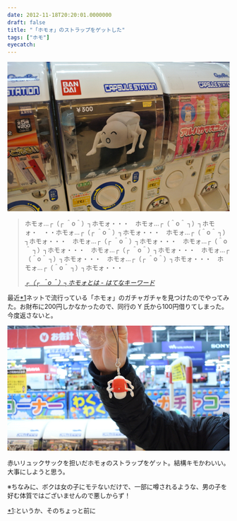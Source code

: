 ```yaml
---
date: 2012-11-18T20:20:01.0000000
draft: false
title: "「ホモォ」のストラップをゲットした"
tags: ["ホモ"]
eyecatch: 
---
```

<p><img src="20121116161028.jpg" alt="f:id:daruyanagi:20121116161028j:plain" title="f:id:daruyanagi:20121116161028j:plain" class="hatena-fotolife"></p>

<blockquote cite="http://d.hatena.ne.jp/keyword/%A8%A3%A1%CA%A8%A3%20%A1%B0o%A1%B0%A1%CB%A8%A4%A5%DB%A5%E2%A5%A9">
<p>ホモォ…┌（┌ ＾o＾）┐ホモォ・・・　ホモォ…┌（＾o＾ ┐）┐ホモォ・　・・ホモォ…┌（┌ ＾o＾）┐ホモォ・・・　ホモォ…┌（＾o＾ ┐）┐ホモォ・・・　ホモォ…┌（┌ ＾o＾）┐ホモォ・・・　ホモォ…┌（＾o＾ ┐）┐ホモォ・・・　ホモォ…┌（┌ ＾o＾）┐ホモォ・・・　ホモォ…┌（＾o＾ ┐）┐ホモォ・・・　ホモォ…┌（┌ ＾o＾）┐ホモォ・・・　ホモォ…┌（＾o＾ ┐）┐ホモォ・・・</p>

<cite><a href="http://d.hatena.ne.jp/keyword/%A8%A3%A1%CA%A8%A3%20%A1%B0o%A1%B0%A1%CB%A8%A4%A5%DB%A5%E2%A5%A9">&#x250C;&#xFF08;&#x250C; &#xFF3E;o&#xFF3E;&#xFF09;&#x2510;&#x30DB;&#x30E2;&#x30A9;&#x3068;&#x306F; - &#x306F;&#x3066;&#x306A;&#x30AD;&#x30FC;&#x30EF;&#x30FC;&#x30C9;</a></cite>
</blockquote>
<p>最近<a href="#f1" name="fn1" title="というか、そのちょっと前に">*1</a>ネットで流行っている「ホモォ」のガチャガチャを見つけたのでやってみた。お財布に200円しかなかったので、同行の Y 氏から100円借りてしまった。今度返さないと。</p><p><img src="20121116161157.jpg" alt="f:id:daruyanagi:20121116161157j:plain" title="f:id:daruyanagi:20121116161157j:plain" class="hatena-fotolife"></p><p>赤いリュックサックを担いだホモォのストラップをゲット。結構キモかわいい。大事にしようと思う。</p><p>※ちなみに、ボクは女の子にモテないだけで、一部に噂されるような、男の子を好む体質ではございませんので悪しからず！</p>
<div class="footnote">
<p class="footnote"><a href="#fn1" name="f1" class="footnote-number">*1</a><span class="footnote-delimiter">:</span><span class="footnote-text">というか、そのちょっと前に</span></p>
</div>